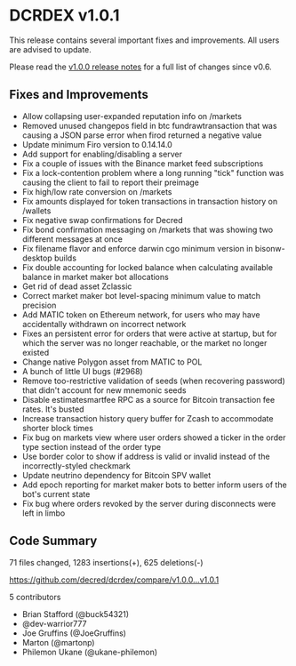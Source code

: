 # DCRDEX v1.0.1

This release contains several important fixes and improvements.  All users are advised to update.

Please read the [v1.0.0 release notes](https://github.com/decred/dcrdex/releases/tag/v1.0.0) for a full list of changes since v0.6.

## Fixes and Improvements

- Allow collapsing user-expanded reputation info on /markets
- Removed unused changepos field in btc fundrawtransaction that was causing a JSON parse error when firod returned a negative value
- Update minimum Firo version to 0.14.14.0
- Add support for enabling/disabling a server
- Fix a couple of issues with the Binance market feed subscriptions
- Fix a lock-contention problem where a long running "tick" function was causing the client to fail to report their preimage
- Fix high/low rate conversion on /markets
- Fix amounts displayed for token transactions in transaction history on /wallets
- Fix negative swap confirmations for Decred
- Fix bond confirmation messaging on /markets that was showing two different messages at once
- Fix filename flavor and enforce darwin cgo minimum version in bisonw-desktop builds
- Fix double accounting for locked balance when calculating available balance in market maker bot allocations
- Get rid of dead asset Zclassic
- Correct market maker bot level-spacing minimum value to match precision
- Add MATIC token on Ethereum network, for users who may have accidentally withdrawn on incorrect network
- Fixes an persistent error for orders that were active at startup, but for which the server was no longer reachable, or the market no longer existed
- Change native Polygon asset from MATIC to POL
- A bunch of little UI bugs (#2968)
- Remove too-restrictive validation of seeds (when recovering password) that didn't account for new mnemonic seeds
- Disable estimatesmartfee RPC as a source for Bitcoin transaction fee rates. It's busted
- Increase transaction history query buffer for Zcash to accommodate shorter block times
- Fix bug on markets view where user orders showed a ticker in the order type section instead of the order type
- Use border color to show if address is valid or invalid instead of the incorrectly-styled checkmark
- Update neutrino dependency for Bitcoin SPV wallet
- Add epoch reporting for market maker bots to better inform users of the bot's current state
- Fix bug where orders revoked by the server during disconnects were left in limbo

## Code Summary

71 files changed, 1283 insertions(+), 625 deletions(-)

<https://github.com/decred/dcrdex/compare/v1.0.0...v1.0.1>

5 contributors

- Brian Stafford (@buck54321)
- @dev-warrior777
- Joe Gruffins (@JoeGruffins)
- Marton (@martonp)
- Philemon Ukane (@ukane-philemon)
